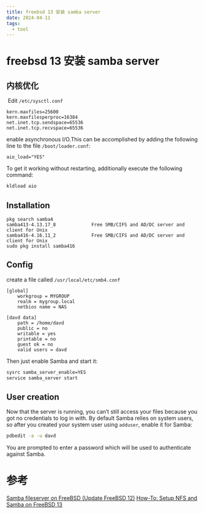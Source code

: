 ```yaml
---
title: freebsd 13 安装 samba server
date: 2024-04-11
tags:
  - tool
---
```


# freebsd 13 安装 samba server

## 内核优化

 Edit `/etc/sysctl.conf`

```
kern.maxfiles=25600
kern.maxfilesperproc=16384
net.inet.tcp.sendspace=65536
net.inet.tcp.recvspace=65536
```

enable asynchronous I/O.This can be accomplished by adding the following line to the file `/boot/loader.conf`:

```
aio_load="YES"
```

To get it working without restarting, additionally execute the following command:

```bash
kldload aio
```

## Installation

```
pkg search samba4
samba413-4.13.17_8             Free SMB/CIFS and AD/DC server and client for Unix
samba416-4.16.11_2             Free SMB/CIFS and AD/DC server and client for Unix
sudo pkg install samba416
```

## Config

create a file called `/usr/local/etc/smb4.conf`

```
[global]
    workgroup = MYGROUP
    realm = mygroup.local
    netbios name = NAS

[davd data]
    path = /home/davd
    public = no
    writable = yes
    printable = no
    guest ok = no
    valid users = davd
```

Then just enable Samba and start it:

```bash
sysrc samba_server_enable=YES
service samba_server start
```

## User creation

Now that the server is running, you can’t still access your files because you got no credentials to log in with. By default Samba relies on system users, so after you created your system user using `adduser`, enable it for Samba:

```bash
pdbedit -a -u davd
```

You are prompted to enter a password which will be used to authenticate against Samba.

# 参考

[Samba fileserver on FreeBSD (Update FreeBSD 12)](https://www.davd.io/samba-fileserver-on-freebsd/)
[How-To: Setup NFS and Samba on FreeBSD 13](https://blog.vulnifo.com/2021/09/17/how-to-setup-nfs-and-samba-on-freebsd-13/)
